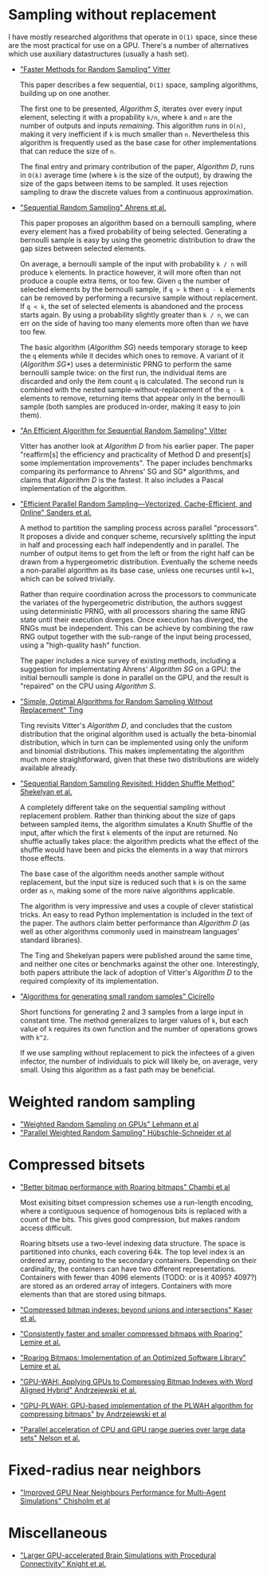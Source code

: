 # Sampling without replacement

I have mostly researched algorithms that operate in `O(1)` space, since these
are the most practical for use on a GPU. There's a number of alternatives which
use auxiliary datastructures (usually a hash set).

- ["Faster Methods for Random Sampling" Vitter][vitter1984]

    This paper describes a few sequential, `O(1)` space, sampling algorithms,
    building up on one another.

    The first one to be presented, *Algorithm S*, iterates over every input
    element, selecting it with a propability `k/n`, where `k` and `n` are
    the number of outputs and inputs *remaining*. This algorithm runs in
    `O(n)`, making it very inefficient if `k` is much smaller than `n`.
    Nevertheless this algorithm is frequently used as the base case for
    other implementations that can reduce the size of `n`.

    The final entry and primary contribution of the paper, *Algorithm D*, runs
    in `O(k)` average time (where `k` is the size of the output), by drawing
    the size of the gaps between items to be sampled. It uses rejection
    sampling to draw the discrete values from a continuous approximation.

- ["Sequential Random Sampling" Ahrens et al.][ahrens1985]

    This paper proposes an algorithm based on a bernoulli sampling, where every
    element has a fixed probability of being selected. Generating a bernoulli
    sample is easy by using the geometric distribution to draw the gap sizes
    between selected elements.

    On average, a bernoulli sample of the input with probability `k / n` will
    produce `k` elements. In practice however, it will more often than not
    produce a couple extra items, or too few. Given `q` the number of selected
    elements by the bernoulli sample, if `q > k` then `q - k` elements can be
    removed by performing a recursive sample without replacement. If `q < k`,
    the set of selected elements is abandoned and the process starts again. By
    using a probability slightly greater than `k / n`, we can err on the side
    of having too many elements more often than we have too few.

    The basic algorithm (*Algorithm SG*) needs temporary storage to keep the
    `q` elements while it decides which ones to remove. A variant of it
    (*Algorithm SG\**) uses a deterministic PRNG to perform the same bernoulli
    sample twice: on the first run, the individual items are discarded and only
    the item count `q` is calculated.  The second run is combined with the
    nested sample-without-replacement of the `q - k` elements to remove,
    returning items that appear only in the bernoulli sample (both samples are
    produced in-order, making it easy to join them).

- ["An Efficient Algorithm for Sequential Random Sampling" Vitter][vitter1987]

    Vitter has another look at *Algorithm D* from his earlier paper. The paper
    "reaffirm[s] the efficiency and practicality of Method D and present[s]
    some implementation improvements". The paper includes benchmarks comparing
    its performance to Ahrens' SG and SG\* algorithms, and claims that
    *Algorithm D* is the fastest.  It also includes a Pascal implementation of
    the algorithm.

- ["Efficient Parallel Random Sampling—Vectorized, Cache-Efficient, and Online" Sanders et al.][sanders2018]

    A method to partition the sampling process across parallel "processors". It
    proposes a divide and conquer scheme, recursively splitting the input in
    half and processing each half independently and in parallel. The number of
    output items to get from the left or from the right half can be drawn from
    a hypergeometric distribution. Eventually the scheme needs a non-parallel
    algorithm as its base case, unless one recurses until `k=1`, which can be
    solved trivially.

    Rather than require coordination across the processors to communicate the
    variates of the hypergeometric distribution, the authors suggest using
    deterministic PRNG, with all processors sharing the same RNG state until
    their execution diverges. Once execution has diverged, the RNGs must be
    independent. This can be achieve by combining the raw RNG output together
    with the sub-range of the input being processed, using a "high-quality
    hash" function.

    The paper includes a nice survey of existing methods, including a
    suggestion for implementating Ahrens' *Algorithm SG* on a GPU: the initial
    bernoulli sample is done in parallel on the GPU, and the result is
    "repaired" on the CPU using *Algorithm S*.

- ["Simple, Optimal Algorithms for Random Sampling Without Replacement" Ting][ting2021]

    Ting revisits Vitter's *Algorithm D*, and concludes that the custom
    distribution that the original algorithm used is actually the beta-binomial
    distribution, which in turn can be implemented using only the uniform and
    binomial distributions. This makes implementating the algorithm much more
    straightforward, given that these two distributions are widely available
    already.

- ["Sequential Random Sampling Revisited: Hidden Shuffle Method" Shekelyan et al.][shekelyan2021]

    A completely different take on the sequential sampling without replacement
    problem. Rather than thinking about the size of gaps between sampled items,
    the algorithm simulates a Knuth Shuffle of the input, after which the first
    `k` elements of the input are returned. No shuffle actually takes place:
    the algorithm predicts what the effect of the shuffle would have been and
    picks the elements in a way that mirrors those effects.

    The base case of the algorithm needs another sample without replacement,
    but the input size is reduced such that `k` is on the same order as `n`,
    making some of the more naive algorithms applicable.

    The algorithm is very impressive and uses a couple of clever statistical
    tricks. An easy to read Python implementation is included in the text of
    the paper. The authors claim better performance than *Algorithm D* (as well
    as other algorithms commonly used in mainstream languages' standard
    libraries).

    The Ting and Shekelyan papers were published around the same time, and
    neither one cites or benchmarks against the other one. Interestingly, both
    papers attribute the lack of adoption of Vitter's *Algorithm D* to the
    required complexity of its implementation.

- ["Algorithms for generating small random samples" Cicirello][cicirello2025]

    Short functions for generating 2 and 3 samples from a large input in
    constant time. The method generalizes to larger values of `k`, but each
    value of `k` requires its own function and the number of operations grows
    with `k^2`.

    If we use sampling without replacement to pick the infectees of a given
    infector, the number of individuals to pick will likely be, on average,
    very small. Using this algorithm as a fast path may be beneficial.

[vitter1984]: https://dl.acm.org/doi/pdf/10.1145/358105.893
[ahrens1985]: https://dl.acm.org/doi/pdf/10.1145/214392.214402
[vitter1987]: https://www.ittc.ku.edu/~jsv/Papers/Vit87.RandomSampling.pdf
[sanders2018]: https://dl.acm.org/doi/10.1145/3157734
[ting2021]: https://arxiv.org/pdf/2104.05091
[shekelyan2021]: https://www.dimacs.rutgers.edu/~graham/pubs/papers/hiddenshuffle.pdf
[cicirello2025]: https://onlinelibrary.wiley.com/doi/pdf/10.1002/spe.3379

# Weighted random sampling

- ["Weighted Random Sampling on GPUs" Lehmann et al][lehmann2022]
- ["Parallel Weighted Random Sampling" Hübschle-Schneider et al][hubschle2022]

[lehmann2022]: https://arxiv.org/pdf/2106.12270
[hubschle2022]: https://dl.acm.org/doi/pdf/10.1145/3549934

# Compressed bitsets

- ["Better bitmap performance with Roaring bitmaps" Chambi et al][chambi2014]

    Most exisiting bitset compression schemes use a run-length encoding, where
    a contiguous sequence of homogenous bits is replaced with a count of the
    bits. This gives good compression, but makes random access difficult.

    Roaring bitsets use a two-level indexing data structure. The space is
    partitioned into chunks, each covering 64k. The top level index is an
    ordered array, pointing to the secondary containers. Depending on their
    cardinality, the containers can have two different representations.
    Containers with fewer than 4096 elements (TODO: or is it 4095? 4097?) are
    stored as an ordered array of integers. Containers with more elements than
    that are stored using bitmaps.

- ["Compressed bitmap indexes: beyond unions and intersections" Kaser et al.][kaser2014]
- ["Consistently faster and smaller compressed bitmaps with Roaring" Lemire et al.][lemire2016]
- ["Roaring Bitmaps: Implementation of an Optimized Software Library" Lemire et al.][lemire2017]
- ["GPU-WAH: Applying GPUs to Compressing Bitmap Indexes with Word Aligned Hybrid" Andrzejewski et al.][andrzejewski2010]
- ["GPU-PLWAH: GPU-based implementation of the PLWAH algorithm for compressing bitmaps" by Andrzejewski et al][andrzejewski2011]
- ["Parallel acceleration of CPU and GPU range queries over large data sets" Nelson et al.][nelson2020]

[chambi2014]: https://arxiv.org/pdf/1402.6407
[kaser2014]: https://arxiv.org/pdf/1402.4466
[lemire2016]: https://arxiv.org/pdf/1603.06549
[lemire2017]: https://arxiv.org/pdf/1709.07821
[andrzejewski2010]: https://www.researchgate.net/profile/Robert-Wrembel/publication/221464250_GPU-WAH_Applying_GPUs_to_Compressing_Bitmap_Indexes_with_Word_Aligned_Hybrid/links/56cf5bf108ae059e375971b8/GPU-WAH-Applying-GPUs-to-Compressing-Bitmap-Indexes-with-Word-Aligned-Hybrid.pdf
[andrzejewski2011]: https://bibliotekanauki.pl/articles/206057.pdf
[nelson2020]: https://journalofcloudcomputing.springeropen.com/counter/pdf/10.1186/s13677-020-00191-w.pdf

# Fixed-radius near neighbors

- ["Improved GPU Near Neighbours Performance for Multi-Agent Simulations" Chisholm et al][chisholm2019]

[chisholm2019]: https://eprints.whiterose.ac.uk/id/eprint/153625/7/1-s2.0-S0743731519301340-main.pdf

# Miscellaneous

- ["Larger GPU-accelerated Brain Simulations with Procedural Connectivity" Knight et al.][knight2020]

[knight2020]: https://www.biorxiv.org/content/10.1101/2020.04.27.063693v2.full.pdf
